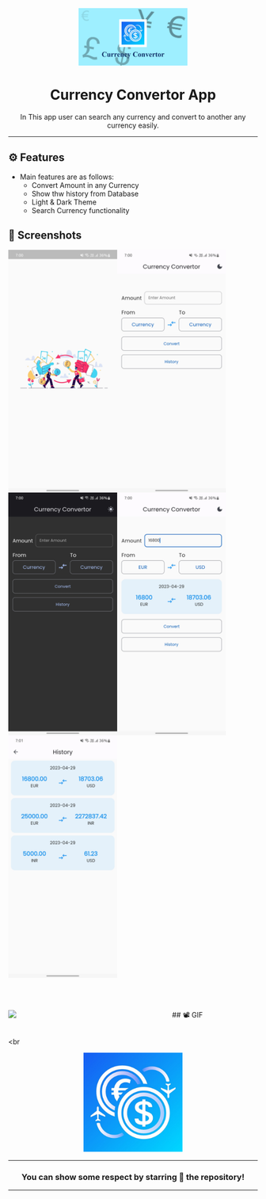 <div align="center">

<img src="./assets/Screenshot/Currency Convertor Cover.jpg" width="220px">


# **Currency Convertor App**
In This app user can search any currency and convert to another any currency easily.

---
</div>

## ⚙️ Features

- Main features are as follows:
    - Convert Amount in any Currency
    - Show thw history from Database
    - Light & Dark Theme
    - Search Currency functionality


## 📲 Screenshots

<img align="left" src="./assets/Screenshot/s1.jpg" width="220px">
<img align="left" src="./assets/Screenshot/s2.jpg" width="220px">
<img align="left" src="./assets/Screenshot/s3.jpg" width="220px">
<img align="left" src="./assets/Screenshot/s4.jpg" width="220px">
<img src="./assets/Screenshot/s5.jpg" width="220px">


<br><br>

<div align="center">
## 📽️ GIF
<img align="left" src="./assets/Screenshot/SR.mp4" width="220px">
</div>

<br><br

<div align="center">

<img src="./assets/images/icon.png" width="200px" height="200px">

 
---
### You can show some respect by starring 🌟 the repository!
---

</div>